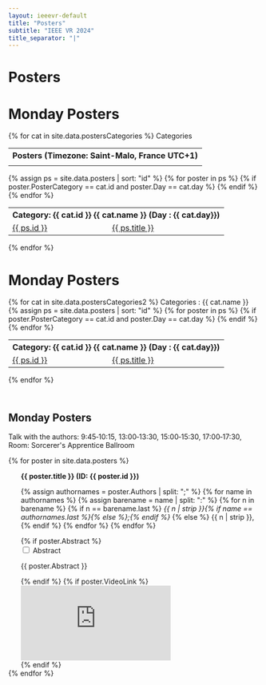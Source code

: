 ```yaml
---
layout: ieeevr-default
title: "Posters"
subtitle: "IEEE VR 2024"
title_separator: "|"
---
```


<h1>Posters</h1>
<div>
    <table class="styled-table">
        <tr>
            <th colspan="3">Posters (Timezone: Saint-Malo, France UTC+1)</th>
        </tr>
        <tr>
            <td class="medLarge"><a href="#P1"></a></td>
            <h1 id="call-for-workshop-papers"> Monday Posters </h1>
                {% for cat in site.data.postersCategories %}
                Categories
                <div>
                    <div>
                        <table class="styled-table">
                            <tr>
                                <th colspan="4">Category: {{ cat.id }}  {{ cat.name }} (Day : {{ cat.day}})</th>
                            </tr>                   
                            {% assign ps = site.data.posters | sort: "id" %}
                            {% for poster in ps %}
                                {% if poster.PosterCategory == cat.id and poster.Day == cat.day %}
                                    <tr>
                                        <td class="medLarge"><a href="#{{ ps.id }}">{{ ps.id }}</a></td>
                                        <td class="medLarge"><a href="#{{ ps.id }}">{{ ps.title }}</a></td>
                                    </tr>
                                {% endif %}
                            {% endfor %}
                        </table>
                    </div>
                <div>
            {% endfor %} 
            <td class="medLarge"><a href="#P1"></a></td>
            <h1 id="call-for-workshop-papers"> Monday Posters </h1>
                {% for cat in site.data.postersCategories2 %}
                Categories : {{ cat.name }}
                <div>
                    <div>
                        <table class="styled-table">
                            <tr>
                                <th colspan="4">Category: {{ cat.id }}  {{ cat.name }} (Day : {{ cat.day}})</th>
                            </tr>                   
                            {% assign ps = site.data.posters | sort: "id" %}
                            {% for poster in ps %}
                                {% if poster.PosterCategory == cat.id and poster.Day == cat.day %}
                                    <tr>
                                        <td class="medLarge"><a href="#{{ ps.id }}">{{ ps.id }}</a></td>
                                        <td class="medLarge"><a href="#{{ ps.id }}">{{ ps.title }}</a></td>
                                    </tr>
                                {% endif %}
                            {% endfor %}
                        </table>
                    </div>
                <div>
            {% endfor %} 
        </tr>
    </table>
</div>

<div>    
    <h2 id="P1" class="pink" style="padding-top:25px;">Monday Posters</h2>  
    <p class="small">Talk with the authors: 9:45&#8209;10:15, 13:00&#8209;13:30, 15:00&#8209;15:30, 17:00&#8209;17:30, Room: Sorcerer's Apprentice Ballroom</p>  
    {% for poster in site.data.posters %}
        <div style="margin-left: 25px;">           
            <p class="medLarge" id="{{ poster.id }}" style="margin-bottom: 0.3em;">
                <strong>{{ poster.title }} (ID:&nbsp;{{ poster.id }})</strong>
            </p>
            <p class="font_70" >
                {% assign authornames = poster.Authors | split: ";" %}
                {% for name in authornames %}
                    {% assign barename = name | split: ":" %}
                    {% for n in barename %}
                        {% if n == barename.last %}
                            <i>{{ n | strip }}{% if name == authornames.last %}{% else %};{% endif %}</i>
                        {% else %}                            
                            <span class="bold">{{ n | strip }},</span>
                        {% endif %}
                    {% endfor %} 
                {% endfor %}
            </p>
            {% if poster.Abstract %}
                <div id="{{ poster.id }}" class="wrap-collabsible"> <input id="collapsibleabstract{{ poster.id }}" class="toggle" type="checkbox"> 
                    <label for="collapsibleabstract{{ poster.id }}" class="lbl-toggle">Abstract</label>
                    <div class="collapsible-content">
                        <div class="content-inner">
                            <p>{{ poster.Abstract }}</p>
                        </div>
                    </div>
                </div>   
            {% endif %}
            {% if poster.VideoLink %}
            <div class="video-container">
                <iframe src="https://www.youtube.com/embed/{{ poster.VideoLink }}" frameborder="0" allow="accelerometer; autoplay; encrypted-media; gyroscope; picture-in-picture" allowfullscreen></iframe>
            </div>
        {% endif %}
        </div>
    {% endfor %}
</div>
